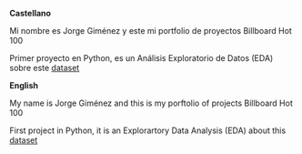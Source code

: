 **Castellano**

Mi nombre es Jorge Giménez y este mi portfolio de proyectos
Billboard Hot 100

Primer proyecto en Python, es un Análisis Exploratorio de Datos (EDA) sobre este [dataset](https://www.kaggle.com/datasets/thedevastator/billboard-hot-100-audio-features)

**English**

My name is Jorge Giménez and this is my porftolio of projects
Billboard Hot 100

First project in Python, it is an Explorartory Data Analysis (EDA) about this [dataset](https://www.kaggle.com/datasets/thedevastator/billboard-hot-100-audio-features)
            

